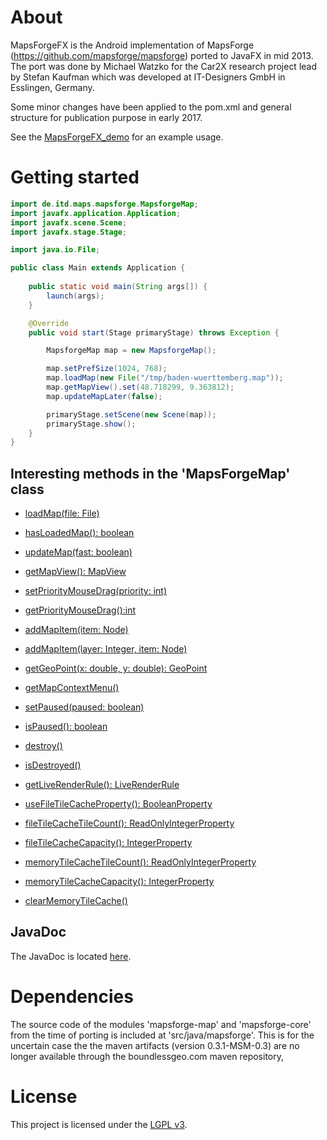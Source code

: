 # About
MapsForgeFX is the Android implementation of MapsForge (https://github.com/mapsforge/mapsforge) ported to JavaFX
in mid 2013. The port was done by Michael Watzko for the Car2X research project lead by Stefan Kaufman which was
developed at IT-Designers GmbH in Esslingen, Germany.

Some minor changes have been applied to the pom.xml and general structure for publication purpose in early 2017.

See the [MapsForgeFX_demo](https://github.com/mwatzko/mapsforgefx_demo) for an example usage.

# Getting started
```java
import de.itd.maps.mapsforge.MapsforgeMap;
import javafx.application.Application;
import javafx.scene.Scene;
import javafx.stage.Stage;

import java.io.File;

public class Main extends Application {
    
    public static void main(String args[]) {
        launch(args);
    }

    @Override
    public void start(Stage primaryStage) throws Exception {

        MapsforgeMap map = new MapsforgeMap();

        map.setPrefSize(1024, 768);
        map.loadMap(new File("/tmp/baden-wuerttemberg.map"));
        map.getMapView().set(48.718299, 9.363812);
        map.updateMapLater(false);

        primaryStage.setScene(new Scene(map));
        primaryStage.show();
    }
}
```

## Interesting methods in the 'MapsForgeMap' class
 * [loadMap(file: File)](https://mwatzko.github.io/mapsforgefx/apidocs/de/itd/maps/mapsforge/MapsforgeMap.html#loadMap-java.io.File-)
 * [hasLoadedMap(): boolean](https://mwatzko.github.io/mapsforgefx/apidocs/de/itd/maps/mapsforge/MapsforgeMap.html#hasLoadedMap--)
 * [updateMap(fast: boolean)](https://mwatzko.github.io/mapsforgefx/apidocs/de/itd/maps/mapsforge/MapsforgeMap.html#updateMap-boolean-)
 * [getMapView(): MapView](https://mwatzko.github.io/mapsforgefx/apidocs/de/itd/maps/mapsforge/MapsforgeMap.html#getMapView--)
 * [setPriorityMouseDrag(priority: int)](https://mwatzko.github.io/mapsforgefx/apidocs/de/itd/maps/mapsforge/MapsforgeMap.html#setPriorityMouseDrag-int-)
 * [getPriorityMouseDrag():int](https://mwatzko.github.io/mapsforgefx/apidocs/de/itd/maps/mapsforge/MapsforgeMap.html#getPriorityMouseDrag--)
 * [addMapItem(item: Node)](https://mwatzko.github.io/mapsforgefx/apidocs/de/itd/maps/mapsforge/MapsforgeMap.html#addMapItem-de.itd.maps.mapsforge.MapItem-)
 * [addMapItem(layer: Integer, item: Node)](https://mwatzko.github.io/mapsforgefx/apidocs/de/itd/maps/mapsforge/MapsforgeMap.html#addMapItem-java.lang.Integer-de.itd.maps.mapsforge.MapItem-)
 * [getGeoPoint(x: double, y: double): GeoPoint](https://mwatzko.github.io/mapsforgefx/apidocs/de/itd/maps/mapsforge/MapsforgeMap.html#getGeoPoint-double-double-)
 * [getMapContextMenu()](https://mwatzko.github.io/mapsforgefx/apidocs/de/itd/maps/mapsforge/MapsforgeMap.html#getMapContextMenu--)
 * [setPaused(paused: boolean)](https://mwatzko.github.io/mapsforgefx/apidocs/de/itd/maps/mapsforge/MapsforgeMap.html#setPaused-boolean-)
 * [isPaused(): boolean](https://mwatzko.github.io/mapsforgefx/apidocs/de/itd/maps/mapsforge/MapsforgeMap.html#isPaused--)
 * [destroy()](https://mwatzko.github.io/mapsforgefx/apidocs/de/itd/maps/mapsforge/MapsforgeMap.html#destroy--)
 * [isDestroyed()](https://mwatzko.github.io/mapsforgefx/apidocs/de/itd/maps/mapsforge/MapsforgeMap.html#isDesytroyed--)
 * [getLiveRenderRule(): LiveRenderRule](https://mwatzko.github.io/mapsforgefx/apidocs/de/itd/maps/mapsforge/MapsforgeMap.html#getLiveRenderRule--)
 
 * [useFileTileCacheProperty(): BooleanProperty](https://mwatzko.github.io/mapsforgefx/apidocs/de/itd/maps/mapsforge/MapsforgeMap.html#useFileTileCacheProperty--)
 * [fileTileCacheTileCount(): ReadOnlyIntegerProperty](https://mwatzko.github.io/mapsforgefx/apidocs/de/itd/maps/mapsforge/MapsforgeMap.html#fileTileCacheTileCount--)
 * [fileTileCacheCapacity(): IntegerProperty](https://mwatzko.github.io/mapsforgefx/apidocs/de/itd/maps/mapsforge/MapsforgeMap.html#fileTileCacheCapacity--)
 * [memoryTileCacheTileCount(): ReadOnlyIntegerProperty](https://mwatzko.github.io/mapsforgefx/apidocs/de/itd/maps/mapsforge/MapsforgeMap.html#memoryTileCacheTileCount--)
 * [memoryTileCacheCapacity(): IntegerProperty](https://mwatzko.github.io/mapsforgefx/apidocs/de/itd/maps/mapsforge/MapsforgeMap.html#memoryTileCacheCapacity--)
 * [clearMemoryTileCache()](https://mwatzko.github.io/mapsforgefx/apidocs/de/itd/maps/mapsforge/MapsforgeMap.html#clearMemoryTileCache--)

## JavaDoc
The JavaDoc is located [here](https://mwatzko.github.io/mapsforgefx/apidocs).

# Dependencies
The source code of the modules 'mapsforge-map' and 'mapsforge-core' from the time of porting is included
at 'src/java/mapsforge'. This is for the uncertain case the the maven artifacts (version 0.3.1-MSM-0.3) are no longer
available through the boundlessgeo.com maven repository,


# License
This project is licensed under the [LGPL v3](COPYING.LESSER).
